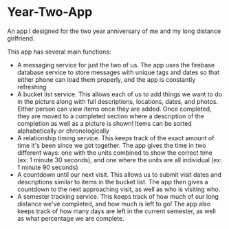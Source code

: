 # Year-Two-App
An app I designed for the two year anniversary of me and my long distance girlfriend.

This app has several main functions:

- A messaging service for just the two of us. The app uses the firebase database service to store messages with unique tags and dates so that either phone can load them properly, and the app is constantly refreshing
- A bucket list service. This allows each of us to add things we want to do in the picture along with full descriptions, locations, dates, and photos. Either person can view items once they are added. Once completed, they are moved to a completed section where a description of the completion as well as a picture is shown! Items can be sorted alphabetically or chronologically
- A relationship timing service. This keeps track of the exact amount of time it's been since we got together. The app gives the time in two different ways: one with the units combined to show the correct time (ex: 1 minute 30 seconds), and one where the units are all individual (ex: 1 minute 90 seconds)
- A countdown until our next visit. This allows us to submit visit dates and descriptions similar to items in the bucket list. The app then gives a countdown to the next approaching visit, as well as who is visiting who.
- A semester tracking service. This keeps track of how much of our long distance we've completed, and how much is left to go! The app also keeps track of how many days are left in the current semester, as well as what percentage we are complete.
